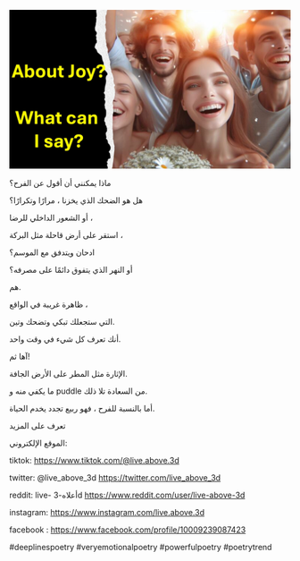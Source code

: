 ![Video cover image](../cover.jpeg "cover-photo")

ماذا يمكنني أن أقول عن الفرح؟

هل هو الضحك الذي يخزنا ، مرارًا وتكرارًا؟

أو الشعور الداخلي للرضا ،

استقر على أرض قاحلة مثل البركة ،

  ادحان ويتدفق مع الموسم؟

أو النهر الذي يتفوق دائمًا على مصرفه؟

هم.

ظاهرة غريبة في الواقع ،

التي ستجعلك تبكي وتضحك وتين.

أنك تعرف كل شيء في وقت واحد.

آها ثم!

الإثارة مثل المطر على الأرض الجافة.

ما يكفي منه و puddle من السعادة تلا ذلك.

أما بالنسبة للفرح ، فهو ربيع تجدد يخدم الحياة.

تعرف على المزيد

الموقع الإلكتروني:

tiktok: https://www.tiktok.com/@live.above.3d

twitter: @live_above_3d https://twitter.com/live_above_3d

reddit: live- أعلاه-3d https://www.reddit.com/user/live-above-3d

instagram: https://www.instagram.com/live.above.3d

facebook : https://www.facebook.com/profile/10009239087423

#deeplinespoetry #veryemotionalpoetry #powerfulpoetry #poetrytrend